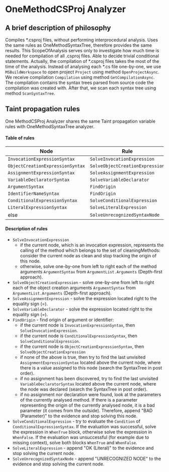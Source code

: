 # OneMethodCSProj Analyzer

## A brief description of philosophy
Compiles *.csproj files, without performing interprocedural analysis.
Uses the same rules as OneMethodSyntaxTree, therefore provides the same results. 
This ScopeOfAnalysis serves only to investigate how much time is needed for compilation of all .csproj files.
Able to decide trivial conditional statements.
Actually, the compilation of *.csproj files takes the most of the time of the analysis. 
Instead of analysing each *.cs file one-by-one, we use `MSBuildWorkspace`
to open project `Project` using method `OpenProjectAsync`. 
We receive compilation `Compilation` using method `GetCompilationAsync`.
The compilation contains the syntax trees parsed from source code the compilation was created with. 
After that, we scan each syntax tree using method `ScanSyntaxTree`.

## Taint propagation rules
One MethodCSProj Analyzer shares the same Taint propagation variable rules with OneMethodSyntaxTree analyzer.

#### Table of rules
| Node                             | Rule                                           |
|----------------------------------|------------------------------------------------|
| `InvocationExpressionSyntax`     | `SolveInvocationExpression`                    |
| `ObjectCreationExpressionSyntax` | `SolveObjectCreationExpression`                |
| `AssignmentExpressionSyntax`     | `SolveAssignmentExpression`                    |
| `VariableDeclaratorSyntax`       | `SolveVariableDeclarator`                      |
| `ArgumentSyntax`                 | `FindOrigin`                                   |
| `IdentifierNameSyntax`           | `FindOrigin`                                   |
| `ConditionalExpressionSyntax`    | `SolveConditionalExpression`                   |
| `LiteralExpressionSyntax`        | `SolveLiteralExpression`                       |
| else                             | `SolveUnrecognizedSyntaxNode`                              |

#### Description of rules
- `SolveInvocationExpression`
  - if the current node, which is an invocation expression, represents the calling of the method which belongs to the set of cleaningMethods: consider the current node as clean and stop tracking the origin of this node.
  - otherwise, solve one-by-one from left to right each of the method arguments `ArgumentSyntax` from `ArgumentList.Arguments` (Depth-first approach).
- `SolveObjectCreationExpression` - solve one-by-one from left to right each of the object creation arguments `ArgumentSyntax` from `ArgumentList.Arguments` (Depth-first approach).
- `SolveAssignmentExpression` - solve the expression located right to the equality sign (=).
- `SolveVariableDeclarator` - solve the expression located right to the equality sign (=).
- `FindOrigin` - find origin of argument or identifier:
  - if the current node is `InvocationExpressionSyntax`, then `SolveInvocationExpression`.
  - if the current node is `ConditionalExpressionSyntax`, then `SolveConditionalExpression`.
  - if the current node is `ObjectCreationExpressionSyntax`, then `SolveObjectCreationExpression`
  - if none of the above is true, then try to find the last unvisited `AssignmentExpressionSyntax` located above the current node, where there is a value assigned to this node (search the SyntaxTree in post order).
  - if no assignment has been discovered, try to find the last unvisited `VariableDeclaratorSyntax` located above the current node, where the node was declared (search the SyntaxTree in post order).
  - if no assignment nor declaration were found, look at the parameters of the currently analysed method. If there is a parameter representing the origin of the currently analysed node, it is a bad parameter (it comes from the outside). Therefore, append "BAD (Parameter)" to the evidence and stop solving this node.
- `SolveConditionalExpression` - try to evaluate the `Condition` of `ConditionalExpressionSyntax`. If the evaluation was successful, solve the expression in `WhenTrue` block, otherwise solve the expression in `WhenFalse`. If the evaluation was unsuccessful (for example due to missing context), solve both blocks `WhenTrue` and `WhenFalse`.
- `SolveLiteralExpression` - append "OK (Literal)" to the evidence and stop solving the current node.
- `SolveUnrecognizedSyntaxNode` - append "UNRECOGNIZED NODE" to the evidence and stop solving the current node.